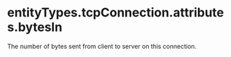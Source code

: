 # entityTypes.tcpConnection.attributes.bytesIn

The number of bytes sent from client to server on this connection.

